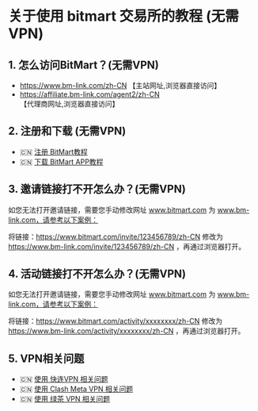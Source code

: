 #  关于使用 bitmart 交易所的教程 (无需VPN)

## 1. 怎么访问BitMart？(无需VPN)
* https://www.bm-link.com/zh-CN   【主站网址,浏览器直接访问】
* https://affiliate.bm-link.com/agent2/zh-CN 【代理商网址,浏览器直接访问】

## 2. 注册和下载 (无需VPN)
* 🇨🇳 [注册 BitMart教程](README.zh.register.md)
* 🇨🇳 [下载 BitMart APP教程](README.zh.download.md)


## 3. 邀请链接打不开怎么办？(无需VPN)
如您无法打开邀请链接，需要您手动修改网址 www.bitmart.com 为 www.bm-link.com，请参考以下案例：

将链接：https://www.bitmart.com/invite/123456789/zh-CN 修改为 https://www.bm-link.com/invite/123456789/zh-CN ，再通过浏览器打开。


## 4. 活动链接打不开怎么办？(无需VPN)
如您无法打开邀请链接，需要您手动修改网址 www.bitmart.com 为 www.bm-link.com，请参考以下案例：

将链接：https://www.bitmart.com/activity/xxxxxxxx/zh-CN 修改为 https://www.bm-link.com/activity/xxxxxxxx/zh-CN ，再通过浏览器打开。



## 5. VPN相关问题
* 🇨🇳 [使用 快连VPN 相关问题](README.zh.vpn-letsvpn.md)
* 🇨🇳 [使用 Clash Meta VPN 相关问题](README.zh.vpn-letsvpn.md)
* 🇨🇳 [使用 绿茶 VPN 相关问题](README.zh.vpn-lvcha.md)
